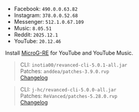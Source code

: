 - Facebook: `490.0.0.63.82`  
- Instagram: `378.0.0.52.68`  
- Messenger: `512.1.0.67.109`  
- Music: `8.05.51`  
- Reddit: `2025.12.1`  
- YouTube: `20.12.46`  

Install [MicroG-RE](https://github.com/WSTxda/MicroG-RE/releases) for YouTube and YouTube Music.
  
> CLI: `inotia00/revanced-cli-5.0.1-all.jar`  
> Patches: `anddea/patches-3.9.0.rvp`  
> [Changelog](https://github.com/anddea/revanced-patches/releases/tag/v3.9.0)

> CLI: `j-hc/revanced-cli-5.0.0-all.jar`  
> Patches: `ReVanced/patches-5.28.0.rvp`  
> [Changelog](https://github.com/ReVanced/revanced-patches/releases/tag/v5.28.0)  
